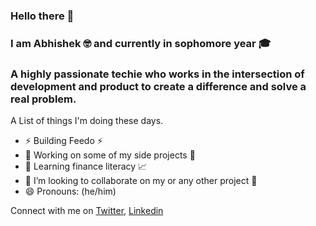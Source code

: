 ### Hello there 👋 
### I am Abhishek 🤓 and currently in sophomore year 🎓

### A highly passionate techie who works in the intersection of development and product to create a difference and solve a real problem.

 A List of things I'm doing these days.
 
- ⚡️ Building Feedo ⚡️    
- 🔭 Working on some of my side projects 🚀
- 🌱 Learning finance literacy 📈  
- 👯 I’m looking to collaborate on my or any other project 🦾
- 😄 Pronouns: (he/him)

Connect with me on <a href="https://twitter.com/AbhiY2852">Twitter</a>, <a href="https://www.linkedin.com/in/abhishek-yadav-1a1808205">Linkedin</a>

